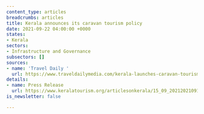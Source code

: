 ```yaml
---
content_type: articles
breadcrumbs: articles
title: Kerala announces its caravan tourism policy
date: 2021-09-22 04:00:00 +0000
states:
- Kerala
sectors:
- Infrastructure and Governance
subsectors: []
sources:
- name: 'Travel Daily '
  url: https://www.traveldailymedia.com/kerala-launches-caravan-tourism-policy/
details:
- name: Press Release
  url: https://www.keralatourism.org/articlesonkerala/15_09_202120210915075842_1.pdf
is_newsletter: false

---
```

